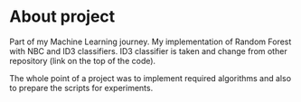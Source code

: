 # About project
Part of my Machine Learning journey. 
My implementation of Random Forest with NBC and ID3 classifiers. ID3 classifier is taken and change from other repository (link on the top of the code). 

The whole point of a project was to implement required algorithms and also to prepare the scripts for experiments. 

